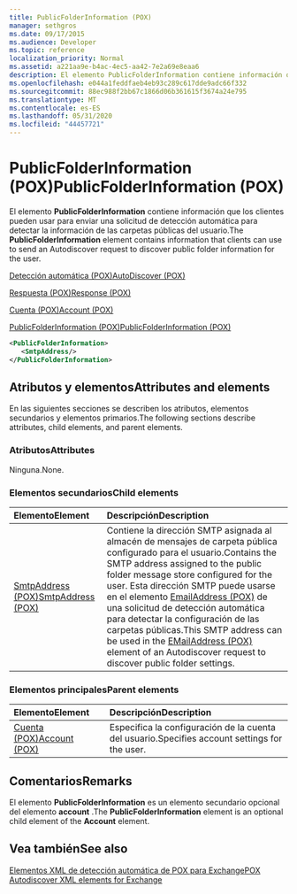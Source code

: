 ```yaml
---
title: PublicFolderInformation (POX)
manager: sethgros
ms.date: 09/17/2015
ms.audience: Developer
ms.topic: reference
localization_priority: Normal
ms.assetid: a221aa9e-b4ac-4ec5-aa42-7e2a69e8eaa6
description: El elemento PublicFolderInformation contiene información que los clientes pueden usar para enviar una solicitud de detección automática para detectar la información de las carpetas públicas del usuario.
ms.openlocfilehash: e044a1feddfaeb4eb93c289c617dde9adc66f332
ms.sourcegitcommit: 88ec988f2bb67c1866d06b361615f3674a24e795
ms.translationtype: MT
ms.contentlocale: es-ES
ms.lasthandoff: 05/31/2020
ms.locfileid: "44457721"
---
```

# <a name="publicfolderinformation-pox"></a><span data-ttu-id="e7801-103">PublicFolderInformation (POX)</span><span class="sxs-lookup"><span data-stu-id="e7801-103">PublicFolderInformation (POX)</span></span>

<span data-ttu-id="e7801-104">El elemento **PublicFolderInformation** contiene información que los clientes pueden usar para enviar una solicitud de detección automática para detectar la información de las carpetas públicas del usuario.</span><span class="sxs-lookup"><span data-stu-id="e7801-104">The **PublicFolderInformation** element contains information that clients can use to send an Autodiscover request to discover public folder information for the user.</span></span> 
  
[<span data-ttu-id="e7801-105">Detección automática (POX)</span><span class="sxs-lookup"><span data-stu-id="e7801-105">AutoDiscover (POX)</span></span>](autodiscover-pox.md)
  
[<span data-ttu-id="e7801-106">Respuesta (POX)</span><span class="sxs-lookup"><span data-stu-id="e7801-106">Response (POX)</span></span>](response-pox.md)
  
[<span data-ttu-id="e7801-107">Cuenta (POX)</span><span class="sxs-lookup"><span data-stu-id="e7801-107">Account (POX)</span></span>](account-pox.md)
  
[<span data-ttu-id="e7801-108">PublicFolderInformation (POX)</span><span class="sxs-lookup"><span data-stu-id="e7801-108">PublicFolderInformation (POX)</span></span>](publicfolderinformation-pox.md)
  
```XML
<PublicFolderInformation>
   <SmtpAddress/>
</PublicFolderInformation>
```

## <a name="attributes-and-elements"></a><span data-ttu-id="e7801-109">Atributos y elementos</span><span class="sxs-lookup"><span data-stu-id="e7801-109">Attributes and elements</span></span>

<span data-ttu-id="e7801-110">En las siguientes secciones se describen los atributos, elementos secundarios y elementos primarios.</span><span class="sxs-lookup"><span data-stu-id="e7801-110">The following sections describe attributes, child elements, and parent elements.</span></span>
  
### <a name="attributes"></a><span data-ttu-id="e7801-111">Atributos</span><span class="sxs-lookup"><span data-stu-id="e7801-111">Attributes</span></span>

<span data-ttu-id="e7801-112">Ninguna.</span><span class="sxs-lookup"><span data-stu-id="e7801-112">None.</span></span>
  
### <a name="child-elements"></a><span data-ttu-id="e7801-113">Elementos secundarios</span><span class="sxs-lookup"><span data-stu-id="e7801-113">Child elements</span></span>

|<span data-ttu-id="e7801-114">**Elemento**</span><span class="sxs-lookup"><span data-stu-id="e7801-114">**Element**</span></span>|<span data-ttu-id="e7801-115">**Descripción**</span><span class="sxs-lookup"><span data-stu-id="e7801-115">**Description**</span></span>|
|:-----|:-----|
|[<span data-ttu-id="e7801-116">SmtpAddress (POX)</span><span class="sxs-lookup"><span data-stu-id="e7801-116">SmtpAddress (POX)</span></span>](smtpaddress-pox.md) <br/> |<span data-ttu-id="e7801-117">Contiene la dirección SMTP asignada al almacén de mensajes de carpeta pública configurado para el usuario.</span><span class="sxs-lookup"><span data-stu-id="e7801-117">Contains the SMTP address assigned to the public folder message store configured for the user.</span></span> <span data-ttu-id="e7801-118">Esta dirección SMTP puede usarse en el elemento [EmailAddress (POX)](emailaddress-pox.md) de una solicitud de detección automática para detectar la configuración de las carpetas públicas.</span><span class="sxs-lookup"><span data-stu-id="e7801-118">This SMTP address can be used in the [EMailAddress (POX)](emailaddress-pox.md) element of an Autodiscover request to discover public folder settings.</span></span>  <br/> |
   
### <a name="parent-elements"></a><span data-ttu-id="e7801-119">Elementos principales</span><span class="sxs-lookup"><span data-stu-id="e7801-119">Parent elements</span></span>

|<span data-ttu-id="e7801-120">**Elemento**</span><span class="sxs-lookup"><span data-stu-id="e7801-120">**Element**</span></span>|<span data-ttu-id="e7801-121">**Descripción**</span><span class="sxs-lookup"><span data-stu-id="e7801-121">**Description**</span></span>|
|:-----|:-----|
|[<span data-ttu-id="e7801-122">Cuenta (POX)</span><span class="sxs-lookup"><span data-stu-id="e7801-122">Account (POX)</span></span>](account-pox.md) <br/> |<span data-ttu-id="e7801-123">Especifica la configuración de la cuenta del usuario.</span><span class="sxs-lookup"><span data-stu-id="e7801-123">Specifies account settings for the user.</span></span>  <br/> |
   
## <a name="remarks"></a><span data-ttu-id="e7801-124">Comentarios</span><span class="sxs-lookup"><span data-stu-id="e7801-124">Remarks</span></span>

<span data-ttu-id="e7801-125">El elemento **PublicFolderInformation** es un elemento secundario opcional del elemento **account** .</span><span class="sxs-lookup"><span data-stu-id="e7801-125">The **PublicFolderInformation** element is an optional child element of the **Account** element.</span></span> 
  
## <a name="see-also"></a><span data-ttu-id="e7801-126">Vea también</span><span class="sxs-lookup"><span data-stu-id="e7801-126">See also</span></span>



[<span data-ttu-id="e7801-127">Elementos XML de detección automática de POX para Exchange</span><span class="sxs-lookup"><span data-stu-id="e7801-127">POX Autodiscover XML elements for Exchange</span></span>](pox-autodiscover-xml-elements-for-exchange.md)

